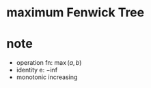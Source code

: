 # maximum Fenwick Tree



# note
- operation fn: $\max(a, b)$
- identity e: $-\inf$
- monotonic increasing
